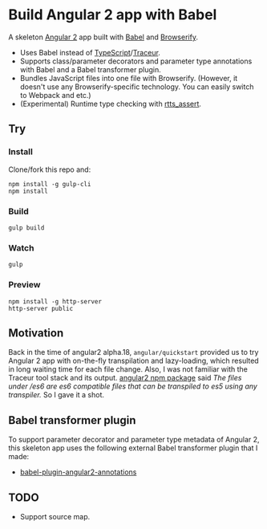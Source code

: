 # Build Angular 2 app with Babel

A skeleton [Angular 2](https://angular.io/) app built with [Babel](https://babeljs.io/) and [Browserify](http://browserify.org/).

- Uses Babel instead of [TypeScript](http://www.typescriptlang.org/)/[Traceur](https://github.com/google/traceur-compiler).
- Supports class/parameter decorators and parameter type annotations with Babel and a Babel transformer plugin.
- Bundles JavaScript files into one file with Browserify. (However, it doesn't use any Browserify-specific technology. You can easily switch to Webpack and etc.)
- (Experimental) Runtime type checking with [rtts_assert](https://www.npmjs.com/package/rtts_assert).

## Try

### Install

Clone/fork this repo and:

```
npm install -g gulp-cli
npm install
```

### Build

```
gulp build
```

### Watch

```
gulp
```

### Preview

```
npm install -g http-server
http-server public
```

## Motivation

Back in the time of angular2 alpha.18, `angular/quickstart` provided us to try Angular 2 app with on-the-fly transpilation and lazy-loading, which resulted in long waiting time for each file change. Also, I was not familiar with the Traceur tool stack and its output. [angular2 npm package](https://www.npmjs.com/package/angular2) said *The files under /es6 are es6 compatible files that can be transpiled to es5 using any transpiler.* So I gave it a shot.

## Babel transformer plugin

To support parameter decorator and parameter type metadata of Angular 2, this skeleton app uses the following external Babel transformer plugin that I made:

- [babel-plugin-angular2-annotations](https://github.com/shuhei/babel-plugin-angular2-annotations)

## TODO

- Support source map.
